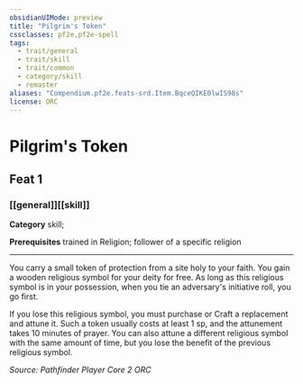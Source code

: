```yaml
---
obsidianUIMode: preview
title: "Pilgrim's Token"
cssclasses: pf2e,pf2e-spell
tags:
  - trait/general
  - trait/skill
  - trait/common
  - category/skill
  - remaster
aliases: "Compendium.pf2e.feats-srd.Item.BqceQIKE0lwIS98s"
license: ORC
---
```

# Pilgrim's Token
## Feat 1
### [[general]][[skill]]

**Category** skill; 



**Prerequisites** trained in Religion; follower of a specific religion
* * *
You carry a small token of protection from a site holy to your faith. You gain a wooden religious symbol for your deity for free. As long as this religious symbol is in your possession, when you tie an adversary's initiative roll, you go first.

If you lose this religious symbol, you must purchase or Craft a replacement and attune it. Such a token usually costs at least 1 sp, and the attunement takes 10 minutes of prayer. You can also attune a different religious symbol with the same amount of time, but you lose the benefit of the previous religious symbol.

*Source: Pathfinder Player Core 2*
*ORC*